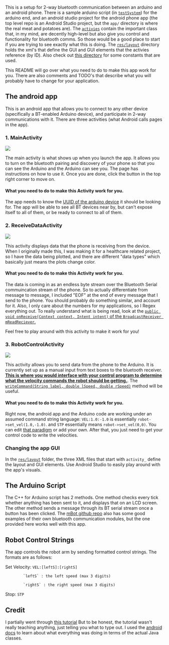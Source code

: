 This is a setup for 2-way bluetooth communication between an arduino and an android phone. There is a sample
arduino script (in [`testSystem`](https://github.com/unbun/cs4610-arduino-2-android-bt/tree/master/testSystem)) for the arduino end, and an android studio project for the android phone app
(the top level repo is an Android Studio project, but the `app/` directory is where the real meat and potatoes are). 
The [`activies`](https://github.com/unbun/cs4610-arduino-2-android-bt/tree/master/app/src/main/java/athelas/javableapp/activities) contain the important class that, in my mind, are decently high-level but also give you control and
functionality for bluetooth comms. So those would be a good place to start if you are trying to see exactly what this is doing. The [`res/layout`](https://github.com/unbun/cs4610-arduino-2-android-bt/tree/master/app/src/main/res/layout) directory holds the xml's that define the GUI and GUI elements that the activies reference (by ID). Also check out [this directory](https://github.com/unbun/cs4610-arduino-2-android-bt/tree/master/app/src/main/res/values) for some constants that are used.

This README will go over what you need to do to make this app work for you. There are also comments
and TODO's that describe what you will probably have to change for your application.

## The android app

This is an android app that allows you to connect to any other device (specifically a BT-enabled Arduino device),
and participate in 2-way communications with it. There are three activities (what Android calls pages in the app).

### 1. MainActivity

![](media/bt_connect.gif)

The main activity is what shows up when you launch the app. It allows you to turn on the bluetooth
pairing and discovery of your phone so that you can see the Arduino and the Arduino can see you. The page
has instructions on how to use it. Once you are done, click the button in the top right corner to move on.

#### What you need to do to make this Activity work for you.
The app needs to know the [UUID of the arduino device](https://github.com/unbun/cs4610-arduino-2-android-bt/blob/a7eb08062f81fb33dfdab10b044f607283ae21fc/app/src/main/java/athelas/javableapp/activities/MainActivity.java#L30-#L33) 
it should be looking for. The app will be able to see all BT devices near by, but can't expose itself to all of them,
or be ready to connect to all of them.


### 2. ReceiveDataActivity

![](media/data_plot.gif)

This activity displays data that the phone is receiving from the device. When I originally made this,
I was making it for a healthcare related project, so I have the data being plotted, and there are
different "data types" which basically just means the plots change color.

#### What you need to do to make this Activity work for you.
The data is coming in as an endless byte stream over the Bluetooth Serial commuincation stream of the phone.
So to actually differentiate from message to message, I included "EOF" at the end of every message
that I send to the phone. You should probably do something similar, and account for it. Also, I only
care about the numbers for my applications, so I Regex everything out. To really understand what is
being read, look at the [`public void onReceive(Context context, Intent intent)` of the
`BroadcastReceiver mReadReciever`.](https://github.com/unbun/cs4610-arduino-2-android-bt/blob/a7eb08062f81fb33dfdab10b044f607283ae21fc/app/src/main/java/athelas/javableapp/activities/ReceiveDataActivity.java#L60-#L89)

Feel free to play around with this activity to make it work for you!

### 3. RobotControlActivity

![](media/robot_ctrl.gif)

This activity allows you to send data from the phone to the Arduino. It is currently set up as a manual
input from text boxes to the bluetooth receiver. [**This is where you would interface with your control
program to determine what the velocity commands the robot should be getting.**](https://github.com/unbun/cs4610-arduino-2-android-bt/blob/a7eb08062f81fb33dfdab10b044f607283ae21fc/app/src/main/java/athelas/javableapp/activities/RobotControlActivity.java#L55-#L62). The [`writeCommand(String label, double lSpeed, double rSpeed)`](https://github.com/unbun/cs4610-arduino-2-android-bt/blob/a7eb08062f81fb33dfdab10b044f607283ae21fc/app/src/main/java/athelas/javableapp/activities/RobotControlActivity.java#L83-#89) method will be useful.

#### What you need to do to make this Activity work for you.
Right now, the android app and the Arduino code are working under an assumed command string language:
`VEL:1.0:-1.0` is essentially `robot->set_vel(1.0,-1.0)`. and `STP` essentially means `robot->set_vel(0,0)`.
You can edit [that paradigm](https://github.com/unbun/cs4610-arduino-2-android-bt/blob/a7eb08062f81fb33dfdab10b044f607283ae21fc/app/src/main/java/athelas/javableapp/activities/RobotControlActivity.java#L28-#L38) or add your own. After that, you just need to get your control code to write the
velocities.

### Changing the app GUI
In the [`res/layout`](https://github.com/unbun/cs4610-arduino-2-android-bt/tree/master/app/src/main/res/layout) folder, the three XML files that start with `activity_` define the layout and GUI
elements. Use Android Studio to easily play around with the app's visuals.

## The Arduino Script
The C++ for Arduino script has 2 methods. One method checks every tick whether anything has been sent
to it, and displays that on an LCD screen. The other method sends a message through its BT serial stream
once a button has been clicked. The [mBot 
github repo](https://github.com/Makeblock-official/Makeblock-Libraries/blob/master/examples/Me_Bluetooth/SlaveBluetoothBySoftSerialTest/SlaveBluetoothBySoftSerialTest.ino)
also has some good examples of their own bluetooth communication modules, but the one provided here
works well with this app.

## Robot Control Strings

The app controls the robot arm by sending formatted control strings. The formats are as follows:

Set Velocity: `VEL:[leftS]:[rightS]`

            `leftS` : the left speed (max 3 digits)
            
            `rightS` : the right speed (max 3 digits)
            
Stop: `STP`


## Credit

I partially went through [this tutorial](https://www.youtube.com/watch?v=y8R2C86BIUc&list=PLgCYzUzKIBE8KHMzpp6JITZ2JxTgWqDH2)
But to be honest, the tutorial wasn't really teaching anything, just telling you what to type out. I
used the [android docs](https://developer.android.com/guide/topics/connectivity/bluetooth) to learn about
what everything was doing in terms of the actual Java classes.
